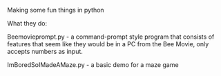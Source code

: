 Making some fun things in python

What they do:

Beemovieprompt.py - a command-prompt style program that consists of features that seem like they would be in a PC from the Bee Movie, only accepts numbers as input.

ImBoredSoIMadeAMaze.py - a basic demo for a maze game

